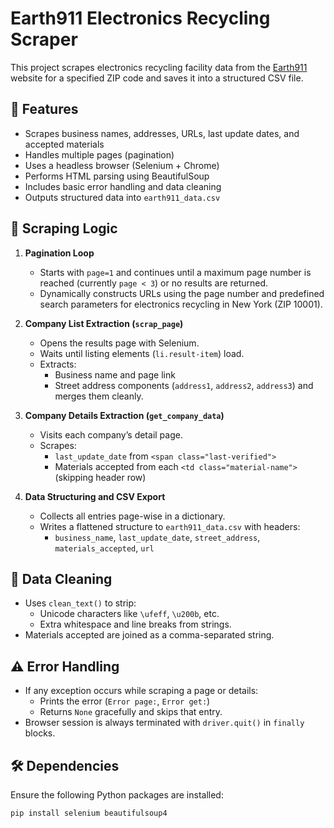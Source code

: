 # Earth911 Electronics Recycling Scraper

This project scrapes electronics recycling facility data from the [Earth911](https://search.earth911.com/) website for a specified ZIP code and saves it into a structured CSV file.

## 📌 Features

- Scrapes business names, addresses, URLs, last update dates, and accepted materials
- Handles multiple pages (pagination)
- Uses a headless browser (Selenium + Chrome)
- Performs HTML parsing using BeautifulSoup
- Includes basic error handling and data cleaning
- Outputs structured data into `earth911_data.csv`

## 🔁 Scraping Logic

1. **Pagination Loop**
   - Starts with `page=1` and continues until a maximum page number is reached (currently `page < 3`) or no results are returned.
   - Dynamically constructs URLs using the page number and predefined search parameters for electronics recycling in New York (ZIP 10001).

2. **Company List Extraction (`scrap_page`)**
   - Opens the results page with Selenium.
   - Waits until listing elements (`li.result-item`) load.
   - Extracts:
     - Business name and page link
     - Street address components (`address1`, `address2`, `address3`) and merges them cleanly.

3. **Company Details Extraction (`get_company_data`)**
   - Visits each company’s detail page.
   - Scrapes:
     - `last_update_date` from `<span class="last-verified">`
     - Materials accepted from each `<td class="material-name">` (skipping header row)

4. **Data Structuring and CSV Export**
   - Collects all entries page-wise in a dictionary.
   - Writes a flattened structure to `earth911_data.csv` with headers:
     - `business_name`, `last_update_date`, `street_address`, `materials_accepted`, `url`

## 🧹 Data Cleaning

- Uses `clean_text()` to strip:
  - Unicode characters like `\ufeff`, `\u200b`, etc.
  - Extra whitespace and line breaks from strings.
- Materials accepted are joined as a comma-separated string.

## ⚠️ Error Handling

- If any exception occurs while scraping a page or details:
  - Prints the error (`Error page:`, `Error get:`)
  - Returns `None` gracefully and skips that entry.
- Browser session is always terminated with `driver.quit()` in `finally` blocks.

## 🛠️ Dependencies

Ensure the following Python packages are installed:

```bash
pip install selenium beautifulsoup4
